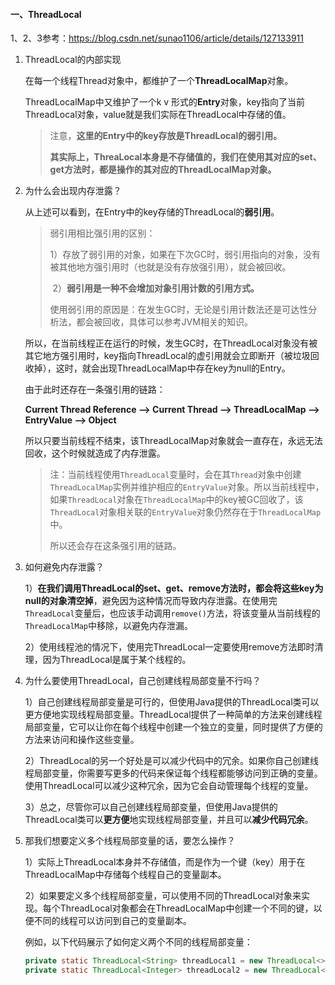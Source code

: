 #### 一、ThreadLocal

1、2、3参考：https://blog.csdn.net/sunao1106/article/details/127133911

1. ThreadLocal的内部实现

   在每一个线程Thread对象中，都维护了一个**ThreadLocalMap**对象。

   ThreadLocalMap中又维护了一个k v 形式的**Entry**对象，key指向了当前ThreadLocal对象，value就是我们实际在ThreadLocal中存储的值。

   > 注意，**这里的Entry中的key存放是ThreadLocal的弱引用。**
   >
   > **其实际上，ThreaLocal本身是不存储值的，我们在使用其对应的set、get方法时，都是操作的其对应的ThreadLocalMap对象。**

2. 为什么会出现内存泄露？

   从上述可以看到，在Entry中的key存储的ThreadLocal的**弱引用**。

   > 弱引用相比强引用的区别：
   >
   > ​		1）存放了弱引用的对象，如果在下次GC时，弱引用指向的对象，没有被其他地方强引用时（也就是没有存放强引用），就会被回收。
   >
   > ​		2）**弱引用是一种不会增加对象引用计数的引用方式。**
   >
   > 使用弱引用的原因是：在发生GC时，无论是引用计数法还是可达性分析法，都会被回收，具体可以参考JVM相关的知识。

   所以，在当前线程正在运行的时候，发生GC时，在ThreadLocal对象没有被其它地方强引用时，key指向ThreadLocal的虚引用就会立即断开（被垃圾回收掉），这时，就会出现ThreadLocalMap中存在key为null的Entry。

   由于此时还存在一条强引用的链路：

   **Current Thread Reference --> Current Thread --> ThreadLocalMap --> EntryValue --> Object**

   所以只要当前线程不结束，该ThreadLocalMap对象就会一直存在，永远无法回收，这个时候就造成了内存泄露。

   > 注：当前线程使用`ThreadLocal`变量时，会在其`Thread`对象中创建`ThreadLocalMap`实例并维护相应的`EntryValue`对象。所以当前线程中，如果`ThreadLocal`对象在`ThreadLocalMap`中的key被GC回收了，该`ThreadLocal`对象相关联的`EntryValue`对象仍然存在于`ThreadLocalMap`中。
   >
   > 所以还会存在这条强引用的链路。

3. 如何避免内存泄露？

   1）**在我们调用ThreadLocal的set、get、remove方法时，都会将这些key为null的对象清空掉**，避免因为这种情况而导致内存泄露。在使用完`ThreadLocal`变量后，也应该手动调用`remove()`方法，将该变量从当前线程的`ThreadLocalMap`中移除，以避免内存泄漏。

   2）使用线程池的情况下，使用完ThreadLocal一定要使用remove方法即时清理，因为ThreadLocal是属于某个线程的。

4. 为什么要使用ThreadLocal，自己创建线程局部变量不行吗？

   1）自己创建线程局部变量是可行的，但使用Java提供的ThreadLocal类可以更方便地实现线程局部变量。ThreadLocal提供了一种简单的方法来创建线程局部变量，它可以让你在每个线程中创建一个独立的变量，同时提供了方便的方法来访问和操作这些变量。

   2）ThreadLocal的另一个好处是可以减少代码中的冗余。如果你自己创建线程局部变量，你需要写更多的代码来保证每个线程都能够访问到正确的变量。使用ThreadLocal可以减少这种冗余，因为它会自动管理每个线程的变量。

   3）总之，尽管你可以自己创建线程局部变量，但使用Java提供的ThreadLocal类可以**更方便**地实现线程局部变量，并且可以**减少代码冗余**。

5. 那我们想要定义多个线程局部变量的话，要怎么操作？

   1）实际上ThreadLocal本身并不存储值，而是作为一个键（key）用于在ThreadLocalMap中存储每个线程自己的变量副本。

   2）如果要定义多个线程局部变量，可以使用不同的ThreadLocal对象来实现。每个ThreadLocal对象都会在ThreadLocalMap中创建一个不同的键，以便不同的线程可以访问到自己的变量副本。

   例如，以下代码展示了如何定义两个不同的线程局部变量：

   ~~~java
   private static ThreadLocal<String> threadLocal1 = new ThreadLocal<>();
   private static ThreadLocal<Integer> threadLocal2 = new ThreadLocal<>();
   ~~~